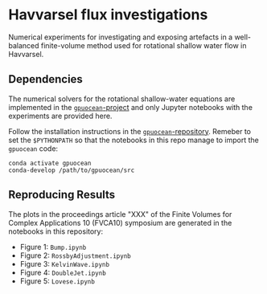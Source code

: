 # Havvarsel flux investigations
Numerical experiments for investigating and exposing artefacts in a well-balanced finite-volume method used for rotational shallow water flow in Havvarsel.


## Dependencies 
The numerical solvers for the rotational shallow-water equations are implemented in the [`gpuocean`-project](https://github.com/metno/gpuocean) and only Jupyter notebooks with the experiments are provided here.

Follow the installation instructions in the [`gpuocean`-repository](https://github.com/metno/gpuocean).
Remeber to set the `$PYTHONPATH` so that the notebooks in this repo manage to import the `gpuocean` code:
```
conda activate gpuocean
conda-develop /path/to/gpuocean/src
```

## Reproducing Results
The plots in the proceedings article "XXX" of the Finite Volumes for Complex Applications 10 (FVCA10) symposium are generated in the notebooks in this repository:
- Figure 1: `Bump.ipynb`
- Figure 2: `RossbyAdjustment.ipynb`
- Figure 3: `KelvinWave.ipynb`
- Figure 4: `DoubleJet.ipynb`
- Figure 5: `Lovese.ipynb`
